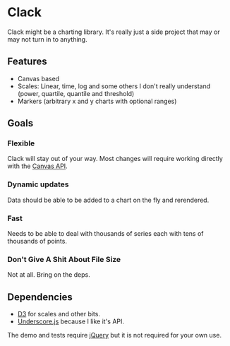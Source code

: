 # Clack

Clack might be a charting library. It's really just a side project that may or may not turn in to anything.

## Features

* Canvas based
* Scales: Linear, time, log and some others I don't really understand (power, quartile, quantile and threshold)
* Markers (arbitrary x and y charts with optional ranges)

## Goals

### Flexible

Clack will stay out of your way. Most changes will require working directly with the [Canvas API](https://developer.mozilla.org/en-US/docs/HTML/Canvas).

### Dynamic updates

Data should be able to be added to a chart on the fly and rerendered.

### Fast

Needs to be able to deal with thousands of series each with tens of thousands of points.

### Don't Give A Shit About File Size

Not at all. Bring on the deps.

## Dependencies

* [D3](http://d3js.org/) for scales and other bits.
* [Underscore.js](http://underscorejs.org/) because I like it's API.

The demo and tests require [jQuery](http://jquery.com/) but it is not required for your own use.